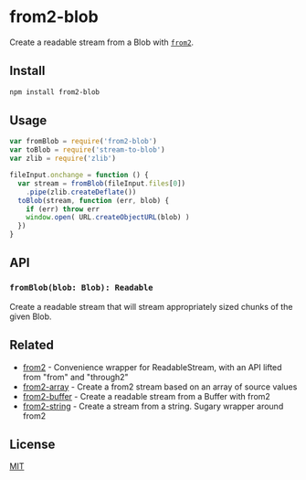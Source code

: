 # from2-blob

Create a readable stream from a Blob with [`from2`](https://github.com/hughsk/from2).

## Install

```bash
npm install from2-blob
```

## Usage

```js
var fromBlob = require('from2-blob')
var toBlob = require('stream-to-blob')
var zlib = require('zlib')

fileInput.onchange = function () {
  var stream = fromBlob(fileInput.files[0])
    .pipe(zlib.createDeflate())
  toBlob(stream, function (err, blob) {
    if (err) throw err
    window.open( URL.createObjectURL(blob) )
  })
}
```

## API

### `fromBlob(blob: Blob): Readable`

Create a readable stream that will stream appropriately sized chunks of the given Blob.

## Related

 - [from2](https://github.com/hughsk/from2) - Convenience wrapper for ReadableStream, with an API lifted from "from" and "through2"
 - [from2-array](https://github.com/binocarlos/from2-array) - Create a from2 stream based on an array of source values
 - [from2-buffer](https://github.com/goto-bus-stop/from2-buffer) - Create a readable stream from a Buffer with from2
 - [from2-string](https://github.com/yoshuawuyts/from2-string) - Create a stream from a string. Sugary wrapper around from2

## License

[MIT](./LICENSE)
